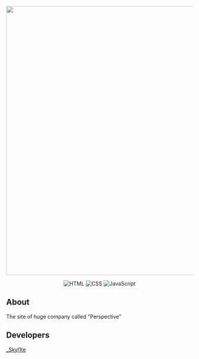 <p align="center">
      <img src="https://www.netzdesign.io/fileadmin/user_upload/ext/nd_skills/HTML_CSS_JS.png" width="726">
</p>

<p align="center">
   <img src="https://img.shields.io/badge/Body-HTML-orange" alt="HTML">
   <img src="https://img.shields.io/badge/Style-CSS-blue" alt="CSS">
   <img src="https://img.shields.io/badge/Logic-JavaScript-yellow" alt="JavaScript">
</p>

## About

The site of huge company called "Perspective" 

## Developers 
<a href="https://github.com/Skyl1te">_Skyl1te</a>

